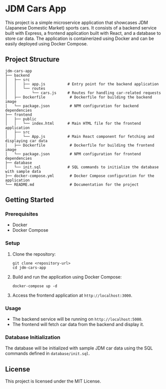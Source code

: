 # JDM Cars App

This project is a simple microservice application that showcases JDM (Japanese Domestic Market) sports cars. It consists of a backend service built with Express, a frontend application built with React, and a database to store car data. The application is containerized using Docker and can be easily deployed using Docker Compose.

## Project Structure

```
jdm-cars-app
├── backend
│   ├── src
│   │   ├── app.js          # Entry point for the backend application
│   │   └── routes
│   │       └── cars.js     # Routes for handling car-related requests
│   ├── Dockerfile           # Dockerfile for building the backend image
│   └── package.json         # NPM configuration for backend dependencies
├── frontend
│   ├── public
│   │   └── index.html      # Main HTML file for the frontend application
│   ├── src
│   │   └── App.js          # Main React component for fetching and displaying car data
│   ├── Dockerfile           # Dockerfile for building the frontend image
│   └── package.json         # NPM configuration for frontend dependencies
├── database
│   └── init.sql            # SQL commands to initialize the database with sample data
├── docker-compose.yml       # Docker Compose configuration for the application
└── README.md                # Documentation for the project
```

## Getting Started

### Prerequisites

- Docker
- Docker Compose

### Setup

1. Clone the repository:

   ```
   git clone <repository-url>
   cd jdm-cars-app
   ```

2. Build and run the application using Docker Compose:

   ```
   docker-compose up -d
   ```

3. Access the frontend application at `http://localhost:3000`.

### Usage

- The backend service will be running on `http://localhost:5000`.
- The frontend will fetch car data from the backend and display it.

### Database Initialization

The database will be initialized with sample JDM car data using the SQL commands defined in `database/init.sql`.

## License

This project is licensed under the MIT License.
